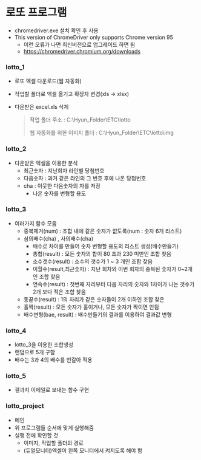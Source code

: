 # 로또 프로그램

* chromedriver.exe 설치 확인 후 사용
* This version of ChromeDriver only supports Chrome version 95
  * 이런 오류가 나면 최신버전으로 업그레이드 하면 됨
  * https://chromedriver.chromium.org/downloads

### lotto_1

* 로또 엑셀 다운로드(웹 자동화)

* 작업할 폴더로 엑셀 옮기고 확장자 변경(xls -> xlsx)

* 다운받은 excel.xls 삭제

  > 작업 폴더 주소 : C:\Hyun_Folder\ETC\lotto
  >
  > 웹 자동화를 위한 이미지 폴더 : C:\Hyun_Folder\ETC\lotto\img

### lotto_2

* 다운받은 엑셀을 이용한 분석
  * 최근숫자 : 지난회차 라인별 당첨번호
  * 다음숫자 : 과거 같은 라인의 그 번호 후에 나온 당첨번호
  * cha : 이웃한 다음숫자의  차를 저장
    * 나온 숫자를 변형할 용도

### lotto_3

 * 여러가지 함수 모음
   	* 중복제거(num) : 조합 내에 같은 숫자가 없도록(num : 숫자 6개 리스트)
    * 삼의배수(cha) , 사의배수(cha)
      	* 배수로 차이를 만들어 숫자 변형할 용도의 리스트 생성(배수만들기)
      	* 총합(result) : 모든 숫자의 합이 80 초과 230 미만인 조합 찾음
      	* 소수갯수(result) : 소수의 갯수가 1 ~ 3 개인 조합 찾음
      	* 이월수(result,최근숫자) : 지난 회차와 이번 회차의 중복된 숫자가 0~2개인 조합 찾음
      	* 연속수(result) : 첫번째 자리부터 다음 자리의 숫자와 1차이가 나는 갯수가 2개 보다 적은 조합 찾음
   	* 동끝수(result) : 1의 자리가 같은 숫자들이 2개 이하인 조합 찾은
   	* 홀짝(result) : 모든 숫자가 홀이거나, 모든 숫자가 짝이면 안됨
   	* 배수변형(bae, result) : 배수만들기의 결과를 이용하여 결과값 변형

### lotto_4

* lotto_3을 이용한 조합생성
* 랜덤으로 5개 구함
* 배수는 3과 4의 배수를 번갈아 적용

### lotto_5

* 결과지 이메일로 보내는 함수 구현

### lotto_project

* 메인
* 위 프로그램들 순서에 맞게 실행해줌
* 실행 전에 확인할 것
  * 이미지, 작업할 폴더의 경로
  * (듀얼모니터)엑셀이 왼쪽 모니터에서 켜지도록 해야 함